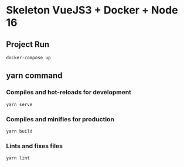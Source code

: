 # Skeleton VueJS3 + Docker + Node 16

## Project Run
```
docker-compose up 
```


## yarn command 

### Compiles and hot-reloads for development
```
yarn serve
```

### Compiles and minifies for production
```
yarn build
```

### Lints and fixes files
```
yarn lint
```


